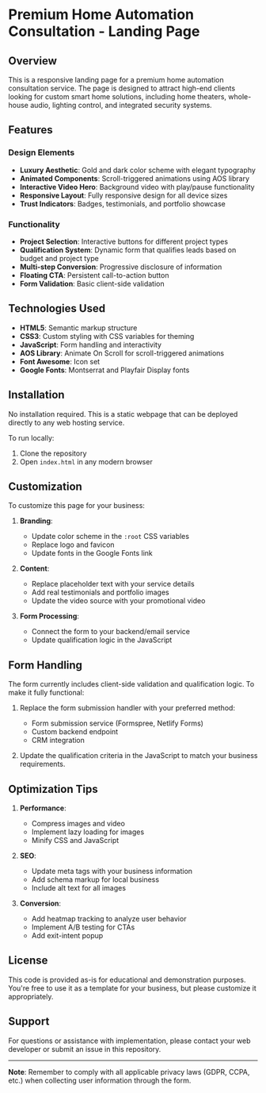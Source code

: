 # Premium Home Automation Consultation - Landing Page

## Overview

This is a responsive landing page for a premium home automation consultation service. The page is designed to attract high-end clients looking for custom smart home solutions, including home theaters, whole-house audio, lighting control, and integrated security systems.

## Features

### Design Elements
- **Luxury Aesthetic**: Gold and dark color scheme with elegant typography
- **Animated Components**: Scroll-triggered animations using AOS library
- **Interactive Video Hero**: Background video with play/pause functionality
- **Responsive Layout**: Fully responsive design for all device sizes
- **Trust Indicators**: Badges, testimonials, and portfolio showcase

### Functionality
- **Project Selection**: Interactive buttons for different project types
- **Qualification System**: Dynamic form that qualifies leads based on budget and project type
- **Multi-step Conversion**: Progressive disclosure of information
- **Floating CTA**: Persistent call-to-action button
- **Form Validation**: Basic client-side validation

## Technologies Used

- **HTML5**: Semantic markup structure
- **CSS3**: Custom styling with CSS variables for theming
- **JavaScript**: Form handling and interactivity
- **AOS Library**: Animate On Scroll for scroll-triggered animations
- **Font Awesome**: Icon set
- **Google Fonts**: Montserrat and Playfair Display fonts

## Installation

No installation required. This is a static webpage that can be deployed directly to any web hosting service.

To run locally:
1. Clone the repository
2. Open `index.html` in any modern browser

## Customization

To customize this page for your business:

1. **Branding**:
   - Update color scheme in the `:root` CSS variables
   - Replace logo and favicon
   - Update fonts in the Google Fonts link

2. **Content**:
   - Replace placeholder text with your service details
   - Add real testimonials and portfolio images
   - Update the video source with your promotional video

3. **Form Processing**:
   - Connect the form to your backend/email service
   - Update qualification logic in the JavaScript

## Form Handling

The form currently includes client-side validation and qualification logic. To make it fully functional:

1. Replace the form submission handler with your preferred method:
   - Form submission service (Formspree, Netlify Forms)
   - Custom backend endpoint
   - CRM integration

2. Update the qualification criteria in the JavaScript to match your business requirements.

## Optimization Tips

1. **Performance**:
   - Compress images and video
   - Implement lazy loading for images
   - Minify CSS and JavaScript

2. **SEO**:
   - Update meta tags with your business information
   - Add schema markup for local business
   - Include alt text for all images

3. **Conversion**:
   - Add heatmap tracking to analyze user behavior
   - Implement A/B testing for CTAs
   - Add exit-intent popup

## License

This code is provided as-is for educational and demonstration purposes. You're free to use it as a template for your business, but please customize it appropriately.

## Support

For questions or assistance with implementation, please contact your web developer or submit an issue in this repository.

---

**Note**: Remember to comply with all applicable privacy laws (GDPR, CCPA, etc.) when collecting user information through the form.
